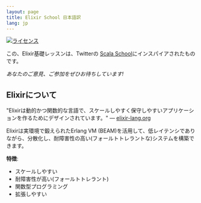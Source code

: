 ```yaml
---
layout: page
title: Elixir School 日本語訳
lang: jp
---
```


[![ライセンス](http://img.shields.io/badge/license-MIT-brightgreen.svg)](http://opensource.org/licenses/MIT)

この、Elixir基礎レッスンは、Twitterの [Scala School](http://twitter.github.io/scala_school/)にインスパイアされたものです。

_あなたのご意見、ご参加をぜひお待ちしています!_

## Elixirについて

"Elixirは動的かつ関数的な言語で、スケールしやすく保守しやすいアプリケーションを作るためにデザインされています。" — [elixir-lang.org](http://elixir-lang.org/)

Elixirは実環境で鍛えられたErlang VM (BEAM)を活用して、低レイテンシでありながら、分散化し、耐障害性の高い(フォールトトレラントな)システムを構築できます。

__特徴__:

+ スケールしやすい
+ 耐障害性が高い(フォールトトレラント)
+ 関数型プログラミング
+ 拡張しやすい
